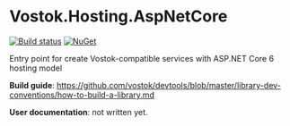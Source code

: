 # Vostok.Hosting.AspNetCore

[![Build status](https://ci.appveyor.com/api/projects/status/github/vostok/hosting.aspnetcore?svg=true&branch=master)](https://ci.appveyor.com/project/vostok/hosting.aspnetcore/branch/master)
[![NuGet](https://img.shields.io/nuget/v/Vostok.Hosting.AspNetCore.svg)](https://www.nuget.org/packages/Vostok.Hosting.AspNetCore)

Entry point for create Vostok-compatible services with ASP.NET Core 6 hosting model


**Build guide**: https://github.com/vostok/devtools/blob/master/library-dev-conventions/how-to-build-a-library.md

**User documentation**: not written yet.
